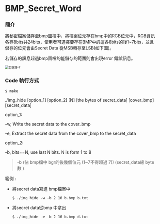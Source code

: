 # BMP_Secret_Word

### 簡介

將秘密檔案儲存至bmp圖檔中，將檔案位元存在bmp中的RGB位元中，RGB資訊各存8bits共24bits，使用者可選擇要存在BMP中的這各8bits的後1~7bits，並且儲存的位元會由Secret Data 從MSB轉存至LSB(如下圖)。

若儲存的訊息超過bmp圖檔的能儲存的範圍則會出現error 錯誤訊息。

<img src="C:\Users\grace\Desktop\剪貼簿-7.jpg" alt="剪貼簿-7" style="zoom:70%;" />



### Code 執行方式 

```
$ make
```

./img_hide [option_1]  [option_2]  [N] [the bytes of secret_data] [cover_bmp] [secret_data]

option_1:

-w,  Write the secret data to the cover_bmp

-e, Extract the secret data from the cover_bmp to the secret_data

option_2:

-b, bits==N, use last N bits. N is form 1 to 8

> -b  (佔 bmp檔中 bgr的後幾個位元 (1~7不得超過 7)) (secret_data總 byte數 )

範例 :

+ 將secret data寫進 bmp檔案中

  ```
  $ ./img_hide -w -b 2 10 b.bmp b.txt
  ```

+ 將secret data從bmp 中拿出

  ```
  $ ./img_hide -e -b 2 10 b.bmp d.txt
  ```

